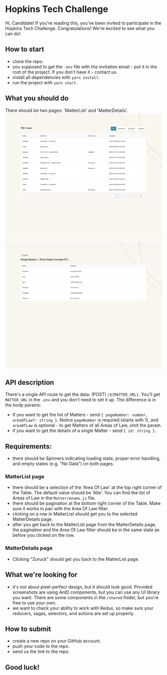# Hopkins Tech Challenge

Hi, Candidate!
If you're reading this, you've been invited to participate in the Hopkins Tech Challenge. Congratulations! We're excited to see what you can do!

## How to start
 - clone the repo.
 - you supposed to get the `.env` file with the invitation email - put it in the root of the project. If you don't have it - contact us.
 - install all dependencies with `yarn install`.
 - run the project with `yarn start`.

## What you should do
There should be two pages: 'MatterList' and 'MatterDetails'.
![MatterList](./pictures/matterList.png)
![MatterDetails](./pictures/matterDetails.png)

## API description
There's a single API route to get the data: (POST) `/${MATTER_URL}`. You'll get `MATTER_URL` in the `.env` and you don't need to set it up. The difference is in the body params:
 - if you want to get the list of Matters - send `{ pageNumber: number, areaOfLaw?: string }`. Notice `pageNumber` is required (starts with 1), and `areaOfLaw` is optional - to get Matters of all Areas of Law, omit the param.
 - if you want to get the details of a single Matter - send `{ id: string }`.

## Requirements:
 - there should be Spinners indicating loading state, proper error handling, and empty states (e.g. "No Data") on both pages.

### MatterList page
 - there should be a selection of the 'Area Of Law' at the top right corner of the Table. The default value should be 'Alle'. You can find the list of Areas of Law in the `Matter/enums.js` file.
 - there should be pagination at the bottom right corner of the Table. Make sure it works in pair with the Area Of Law filter.
 - clicking on a row in MatterList should get you to the selected MatterDetails page.
 - after you get back to the MatterList page from the MatterDetails page, the pagination and the Area Of Law filter should be in the same state as before you clicked on the row.
 
### MatterDetails page
 - Clicking "Zuruck" should get you back to the MatterList page.

## What we're looking for
 - it's not about pixel-perfect design, but it should look good. Provided screenshots are using AntD components, but you can use any UI library you want. There are some components in the `/shared` folder, but you're free to use your own.
 - we want to check your ability to work with Redux, so make sure your reducers, sagas, selectors, and actions are set up properly.


## How to submit
  - create a new repo on your GitHub account.
  - push your code to the repo.
  - send us the link to the repo.

## Good luck!